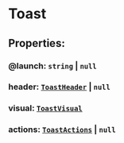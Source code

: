 # **Toast**
## **Properties**:
### @launch: `string` | `null`
### header: [`ToastHeader`](./ToastHeader) | `null`
### visual: [`ToastVisual`](./ToastVisual)
### actions: [`ToastActions`](./ToastActions) | `null`